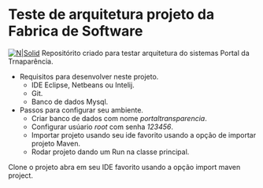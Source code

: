 # Teste de arquitetura projeto da Fabrica de Software 

[![N|Solid](http://inf.ufg.br/sites/default/files/marca-inf.png)](http://inf.ufg.br/)
Repositórito criado para testar arquitetura do sistemas Portal da Trnaparência.

- Requisitos para desenvolver neste projeto.
	- IDE Eclipse, Netbeans ou Intelij.
	- Git.
	- Banco de dados Mysql.  
- Passos para configurar seu ambiente.
	- Criar banco de dados com nome *portaltransparencia*.
	- Configurar usúario *root* com senha *123456*.
	- Importar projeto usando seu ide favorito usando a opção de importar projeto Maven.
	- Rodar projeto dando um Run na classe principal.
	
Clone o projeto abra em seu IDE favorito usando a opção import maven project. 


